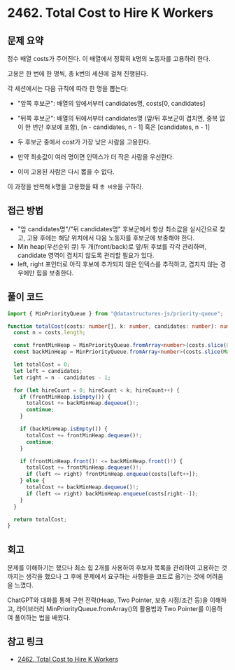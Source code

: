 # 2462. Total Cost to Hire K Workers

## 문제 요약

정수 배열 costs가 주어진다. 이 배열에서 정확히 k명의 노동자를 고용하려 한다.

고용은 한 번에 한 명씩, 총 k번의 세션에 걸쳐 진행된다.

각 세션에서는 다음 규칙에 따라 한 명을 뽑는다:

- "앞쪽 후보군": 배열의 앞에서부터 candidates명, costs[0, candidates]
- "뒤쪽 후보군": 배열의 뒤에서부터 candidates명 (앞/뒤 후보군이 겹치면, 중복 없이 한 번만 후보에 포함), [n - candidates, n - 1] 혹은 [candidates, n - 1]
- 두 후보군 중에서 cost가 가장 낮은 사람을 고용한다.
- 만약 최솟값이 여러 명이면 인덱스가 더 작은 사람을 우선한다.

- 이미 고용된 사람은 다시 뽑을 수 없다.

이 과정을 반복해 k명을 고용했을 때 `총 비용`을 구하라.

## 접근 방법

- "앞 candidates명"/"뒤 candidates명" 후보군에서 항상 최소값을 실시간으로 찾고, 고용 후에는 해당 위치에서 다음 노동자를 후보군에 보충해야 한다.
- Min heap(우선순위 큐) 두 개(front/back)로 앞/뒤 후보를 각각 관리하며, candidate 영역이 겹치지 않도록 관리할 필요가 있다.
- left, right 포인터로 아직 후보에 추가되지 않은 인덱스를 추적하고, 겹치지 않는 경우에만 힙을 보충한다.

## 풀이 코드

```typescript
import { MinPriorityQueue } from "@datastructures-js/priority-queue";

function totalCost(costs: number[], k: number, candidates: number): number {
  const n = costs.length;

  const frontMinHeap = MinPriorityQueue.fromArray<number>(costs.slice(0, candidates));
  const backMinHeap = MinPriorityQueue.fromArray<number>(costs.slice(Math.max(n - candidates, candidates));

  let totalCost = 0;
  let left = candidates;
  let right = n - candidates - 1;

  for (let hireCount = 0; hireCount < k; hireCount++) {
    if (frontMinHeap.isEmpty()) {
      totalCost += backMinHeap.dequeue()!;
      continue;
    }

    if (backMinHeap.isEmpty()) {
      totalCost += frontMinHeap.dequeue()!;
      continue;
    }

    if (frontMinHeap.front()! <= backMinHeap.front()!) {
      totalCost += frontMinHeap.dequeue()!;
      if (left <= right) frontMinHeap.enqueue(costs[left++]);
    } else {
      totalCost += backMinHeap.dequeue()!;
      if (left <= right) backMinHeap.enqueue(costs[right--]);
    }
  }

  return totalCost;
}
```

## 회고

문제를 이해하기는 했으나 최소 힙 2개를 사용하여 후보자 목록을 관리하여 고용하는 것까지는 생각을 했으나 그 후에 문제에서 요구하는 사항들을 코드로 옮기는 것에 어려움을 느꼈다.

ChatGPT와 대화를 통해 구현 전략(Heap, Two Pointer, 보충 시점/조건 등)을 이해하고, 라이브러리 MinPriorityQueue.fromArray<number>()의 활용법과 Two Pointer를 이용하여 풀이하는 법을 배웠다.

## 참고 링크

- [2462. Total Cost to Hire K Workers](https://leetcode.com/problems/total-cost-to-hire-k-workers/?envType=study-plan-v2&envId=leetcode-75)
